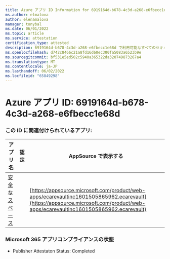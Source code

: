 ```yaml
---
title: Azure アプリ ID Information for 6919164d-b678-4c3d-a268-e6fbecc1e68d
ms.author: elmalova
author: elenamalova
manager: tonybal
ms.date: 06/01/2022
ms.topic: article
ms.service: attestation
certification_type: attested
description: 6919164d-b678-4c3d-a268-e6fbecc1e68d で利用可能なすべてのセキュリティとコンプライアンス情報。
ms.openlocfilehash: d742c8466c21a8fd16d60ec300fa5083a6523b9e
ms.sourcegitcommit: bf531e5ed502c5940a365322da320749873267a4
ms.translationtype: MT
ms.contentlocale: ja-JP
ms.lasthandoff: 06/02/2022
ms.locfileid: "65849298"
---
```

# <a name="azure-app-id-6919164d-b678-4c3d-a268-e6fbecc1e68d"></a>Azure アプリ ID: 6919164d-b678-4c3d-a268-e6fbecc1e68d


### <a name="apps-associated-with-this-id"></a>この ID に関連付けられているアプリ:
| **アプリ名** | **認定** | **AppSource で表示する** |
|--------------|---------------|-----------------------|
| [安全なスペース](../forward/WA200002691.md) |  | [https://appsource.microsoft.com/product/web-apps/ecarevaultinc1601505865962.ecarevault](https://appsource.microsoft.com/product/web-apps/ecarevaultinc1601505865962.ecarevault) |

### <a name="microsoft-365-app-compliance-status"></a>Microsoft 365 アプリコンプライアンスの状態
- Publisher Attestaton Status: Completed
